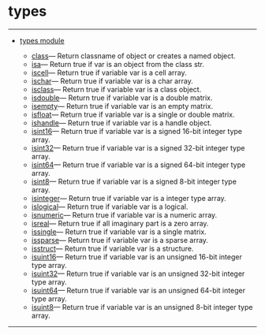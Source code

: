 <!DOCTYPE html PUBLIC "-//W3C//DTD XHTML 1.0 Strict//EN"
"http://www.w3.org/TR/xhtml1/DTD/xhtml1-strict.dtd">
<head>
<html xmlns = "http://www.w3.org/1999/xhtml">
<meta name="generator" content=
"HTML Generated by Nelson"/>
<title>types</title>
</head>

<body>
<body>
<h1 class = "refname">types</h1>
<hr/>

<div>
<ul>
<li><a href = "chapter_types.md" class = "chapter">types module</a></li>
<ul class = "list-chapter">
<li><a href = class.md class = "refentry">class</a>&mdash; <span class = "refentry-description">Return classname of object or creates a named object.</span></li>
<li><a href = isa.md class = "refentry">isa</a>&mdash; <span class = "refentry-description">Return true if var is an object from the class str.</span></li>
<li><a href = iscell.md class = "refentry">iscell</a>&mdash; <span class = "refentry-description">Return true if variable var is a cell array.</span></li>
<li><a href = ischar.md class = "refentry">ischar</a>&mdash; <span class = "refentry-description">Return true if variable var is a char array.</span></li>
<li><a href = isclass.md class = "refentry">isclass</a>&mdash; <span class = "refentry-description">Return true if variable var is a class object.</span></li>
<li><a href = isdouble.md class = "refentry">isdouble</a>&mdash; <span class = "refentry-description">Return true if variable var is a double matrix.</span></li>
<li><a href = isempty.md class = "refentry">isempty</a>&mdash; <span class = "refentry-description">Return true if variable var is an empty matrix.</span></li>
<li><a href = isfloat.md class = "refentry">isfloat</a>&mdash; <span class = "refentry-description">Return true if variable var is a single or double matrix.</span></li>
<li><a href = ishandle.md class = "refentry">ishandle</a>&mdash; <span class = "refentry-description">Return true if variable var is a handle object.</span></li>
<li><a href = isint16.md class = "refentry">isint16</a>&mdash; <span class = "refentry-description">Return true if variable var is a signed 16-bit integer type array.</span></li>
<li><a href = isint32.md class = "refentry">isint32</a>&mdash; <span class = "refentry-description">Return true if variable var is a signed 32-bit integer type array.</span></li>
<li><a href = isint64.md class = "refentry">isint64</a>&mdash; <span class = "refentry-description">Return true if variable var is a signed 64-bit integer type array.</span></li>
<li><a href = isint8.md class = "refentry">isint8</a>&mdash; <span class = "refentry-description">Return true if variable var is a signed 8-bit integer type array.</span></li>
<li><a href = isinteger.md class = "refentry">isinteger</a>&mdash; <span class = "refentry-description">Return true if variable var is a integer type array.</span></li>
<li><a href = islogical.md class = "refentry">islogical</a>&mdash; <span class = "refentry-description">Return true if variable var is a logical.</span></li>
<li><a href = isnumeric.md class = "refentry">isnumeric</a>&mdash; <span class = "refentry-description">Return true if variable var is a numeric array.</span></li>
<li><a href = isreal.md class = "refentry">isreal</a>&mdash; <span class = "refentry-description">Return true if all imaginary part is a zero array.</span></li>
<li><a href = issingle.md class = "refentry">issingle</a>&mdash; <span class = "refentry-description">Return true if variable var is a single matrix.</span></li>
<li><a href = issparse.md class = "refentry">issparse</a>&mdash; <span class = "refentry-description">Return true if variable var is a sparse array.</span></li>
<li><a href = isstruct.md class = "refentry">isstruct</a>&mdash; <span class = "refentry-description">Return true if variable var is a structure.</span></li>
<li><a href = isuint16.md class = "refentry">isuint16</a>&mdash; <span class = "refentry-description">Return true if variable var is an unsigned 16-bit integer type array.</span></li>
<li><a href = isuint32.md class = "refentry">isuint32</a>&mdash; <span class = "refentry-description">Return true if variable var is an unsigned 32-bit integer type array.</span></li>
<li><a href = isuint64.md class = "refentry">isuint64</a>&mdash; <span class = "refentry-description">Return true if variable var is an unsigned 64-bit integer type array.</span></li>
<li><a href = isuint8.md class = "refentry">isuint8</a>&mdash; <span class = "refentry-description">Return true if variable var is an unsigned 8-bit integer type array.</span></li>
</ul>
</ul>
</div>
<hr/>

</body>
</html>

